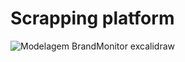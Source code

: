 # Scrapping platform

![Modelagem BrandMonitor excalidraw](https://github.com/NathanFirmo/scrapping-platform/assets/79997705/521c67d7-df35-4b39-b2fe-d688fd8a5050)
